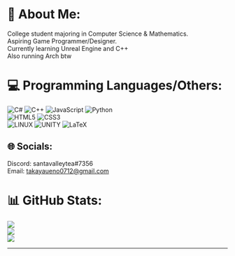 # 💫 About Me:
College student majoring in Computer Science & Mathematics. <br>
Aspiring Game Programmer/Designer. <br>
Currently learning Unreal Engine and C++<br>
Also running Arch btw

# 💻 Programming Languages/Others:
![C#](https://img.shields.io/badge/c%23-%23239120.svg?style=for-the-badge&logo=c-sharp&logoColor=white) 
![C++](https://img.shields.io/badge/c++-%2300599C.svg?style=for-the-badge&logo=c%2B%2B&logoColor=white) 
![JavaScript](https://img.shields.io/badge/javascript-%23323330.svg?style=for-the-badge&logo=javascript&logoColor=%23F7DF1E) 
![Python](https://img.shields.io/badge/python-3670A0?style=for-the-badge&logo=python&logoColor=ffdd54) <br>
![HTML5](https://img.shields.io/badge/html5-%23E34F26.svg?style=for-the-badge&logo=html5&logoColor=white) 
![CSS3](https://img.shields.io/badge/css3-%231572B6.svg?style=for-the-badge&logo=css3&logoColor=white) <br>
![LINUX](https://img.shields.io/badge/Linux-FCC624?style=for-the-badge&logo=linux&logoColor=black) 
![UNITY](https://img.shields.io/badge/Unity-%2320232a.svg?style=for-the-badge&logo=unity&logoColor=white) 
![LaTeX](https://img.shields.io/badge/latex-%23008080.svg?style=for-the-badge&logo=latex&logoColor=white)

## 🌐 Socials:
Discord: santavalleytea#7356<br>
Email: takayaueno0712@gmail.com


# 📊 GitHub Stats:
![](https://github-readme-stats.vercel.app/api?username=santavalleytea&theme=gotham&hide_border=false&include_all_commits=true&count_private=true)<br/>
![](https://github-readme-streak-stats.herokuapp.com/?user=santavalleytea&theme=gotham&hide_border=false)<br/>
![](https://github-readme-stats.vercel.app/api/top-langs/?username=santavalleytea&theme=gotham&hide_border=false&include_all_commits=true&count_private=true&layout=compact)

---

<!-- Proudly created with GPRM ( https://gprm.itsvg.in ) -->
